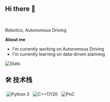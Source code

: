 
## Hi there 👋

<br />

Robotics, Autonomous Driving

**About me** 
- I'm currently working on Autonomous Driving
- I'm currently learning on data-driven planning



![Stats](https://github-readme-stats.vercel.app/api?username=rushahead&show_icons=true)

## 🛠 技术栈 
<p align="left">
  <!-- Python -->
  <img src="https://img.shields.io/badge/Python-3776AB?style=flat&logo=python&logoColor=white" hspace="4" title="Python 3"/>
  
  <!-- C++ -->
  <img src="https://img.shields.io/badge/C++-00599C?style=flat&logo=cplusplus&logoColor=white" hspace="4" title="C++17/20"/>
  
  <!-- 机器人算法 -->
  <img src="https://img.shields.io/badge/Robotics-FF6600?style=flat&logo=ros&logoColor=white" hspace="4" title="PnC"/>
</p>




<!--
**rushahead/rushahead** is a ✨ _special_ ✨ repository because its `README.md` (this file) appears on your GitHub profile.

Here are some ideas to get you started:

- 🔭 I’m currently working on ...
- 🌱 I’m currently learning ...
- 👯 I’m looking to collaborate on ...
- 🤔 I’m looking for help with ...
- 💬 Ask me about ...
- 📫 How to reach me: ...
- 😄 Pronouns: ...
- ⚡ Fun fact: ...
-->
